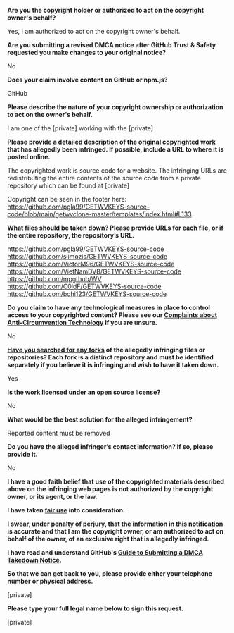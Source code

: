 **Are you the copyright holder or authorized to act on the copyright owner's behalf?**

Yes, I am authorized to act on the copyright owner's behalf.

**Are you submitting a revised DMCA notice after GitHub Trust & Safety requested you make changes to your original notice?**

No

**Does your claim involve content on GitHub or npm.js?**

GitHub

**Please describe the nature of your copyright ownership or authorization to act on the owner's behalf.**

I am one of the [private] working with the [private]

**Please provide a detailed description of the original copyrighted work that has allegedly been infringed. If possible, include a URL to where it is posted online.**

The copyrighted work is source code for a website. The infringing URLs are redistributing the entire contents of the source code from a private repository which can be found at [private]

Copyright can be seen in the footer here: https://github.com/pgla99/GETWVKEYS-source-code/blob/main/getwvclone-master/templates/index.html#L133

**What files should be taken down? Please provide URLs for each file, or if the entire repository, the repository’s URL.**

https://github.com/pgla99/GETWVKEYS-source-code  
https://github.com/slimozis/GETWVKEYS-source-code  
https://github.com/VictorM96/GETWVKEYS-source-code  
https://github.com/VietNamDVB/GETWVKEYS-source-code  
https://github.com/mpgthub/WV  
https://github.com/C0ldF/GETWVKEYS-source-code  
https://github.com/bohi123/GETWVKEYS-source-code  


**Do you claim to have any technological measures in place to control access to your copyrighted content? Please see our <a href="https://docs.github.com/articles/guide-to-submitting-a-dmca-takedown-notice#complaints-about-anti-circumvention-technology">Complaints about Anti-Circumvention Technology</a> if you are unsure.**

No

**<a href="https://docs.github.com/articles/dmca-takedown-policy#b-what-about-forks-or-whats-a-fork">Have you searched for any forks</a> of the allegedly infringing files or repositories? Each fork is a distinct repository and must be identified separately if you believe it is infringing and wish to have it taken down.**

Yes

**Is the work licensed under an open source license?**

No

**What would be the best solution for the alleged infringement?**

Reported content must be removed

**Do you have the alleged infringer’s contact information? If so, please provide it.**

No

**I have a good faith belief that use of the copyrighted materials described above on the infringing web pages is not authorized by the copyright owner, or its agent, or the law.**

**I have taken <a href="https://www.lumendatabase.org/topics/22">fair use</a> into consideration.**

**I swear, under penalty of perjury, that the information in this notification is accurate and that I am the copyright owner, or am authorized to act on behalf of the owner, of an exclusive right that is allegedly infringed.**

**I have read and understand GitHub's <a href="https://docs.github.com/articles/guide-to-submitting-a-dmca-takedown-notice/">Guide to Submitting a DMCA Takedown Notice</a>.**

**So that we can get back to you, please provide either your telephone number or physical address.**

[private]

**Please type your full legal name below to sign this request.**

[private]
